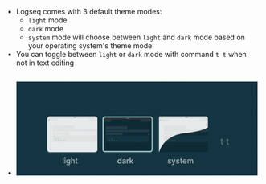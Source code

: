 - Logseq comes with 3 default theme modes:
	- `light` mode
	- `dark` mode
	- `system` mode will choose between `light` and `dark` mode based on your operating system's theme mode
- You can toggle between `light` or `dark` mode with command `t t` when not in text editing
- ![CleanShot_202021-05-29_20at_2000.51.24@2x_1622220701200_0.png](../assets/CleanShot_202021-05-29_20at_2000.51.24@2x_1622220701200_0_1675328047727_0.png)
	-